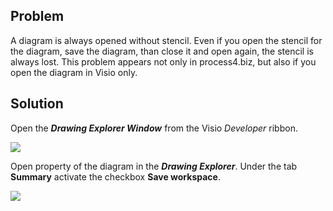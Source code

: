## Problem

A diagram is always opened without stencil. Even if you open the stencil
for the diagram, save the diagram, than close it and open again, the
stencil is always lost. This problem appears not only in process4.biz,
but also if you open the diagram in Visio only.

## Solution

Open the ***Drawing Explorer Window*** from the Visio *Developer*
ribbon.

![](//images.ctfassets.net/utx1h0gfm1om/5i2OBYR8HCaYKYSw4AsEoa/81ca1bc7b7459bef1aeb179013aa9244/329660.png)

Open property of the diagram in the ***Drawing Explorer***. Under the
tab **Summary** activate the checkbox **Save workspace**.

![](//images.ctfassets.net/utx1h0gfm1om/bTjduTe7bqYa8mqGeU0IM/f08880e91e44ccacb988bf90eb56beeb/329654.png)

 


